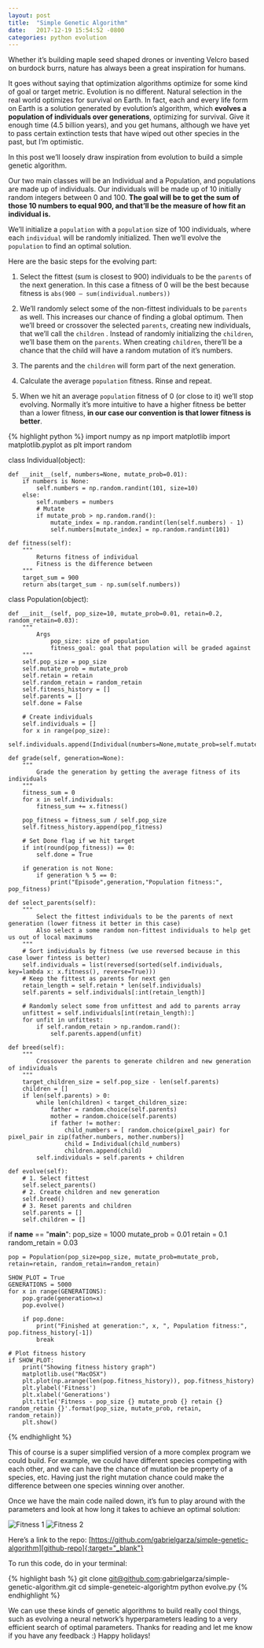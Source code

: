 ```yaml
---
layout: post
title:  "Simple Genetic Algorithm"
date:   2017-12-19 15:54:52 -0800
categories: python evolution
---
```

Whether it’s building maple seed shaped drones or inventing Velcro based on burdock burrs, nature has always been a great inspiration for humans.

It goes without saying that optimization algorithms optimize for some kind of goal or target metric. Evolution is no different. Natural selection in the real world optimizes for survival on Earth. In fact, each and every life form on Earth is a solution generated by evolution’s algorithm, which **evolves a population of individuals over generations**, optimizing for survival. Give it enough time (4.5 billion years), and you get humans, although we have yet to pass certain extinction tests that have wiped out other species in the past, but I’m optimistic.

In this post we’ll loosely draw inspiration from evolution to build a simple genetic algorithm.

Our two main classes will be an Individual and a Population, and populations are made up of individuals. Our individuals will be made up of 10 initially random integers between 0 and 100. **The goal will be to get the sum of those 10 numbers to equal 900, and that’ll be the measure of how fit an individual is.**

We’ll initialize a `population` with a `population` size of 100 individuals, where each `individual` will be randomly initialized. Then we’ll evolve the `population` to find an optimal solution.

Here are the basic steps for the evolving part:

1. Select the fittest (sum is closest to 900) individuals to be the `parents` of the next generation. In this case a fitness of 0 will be the best because fitness is `abs(900 — sum(individual.numbers))`

2. We’ll randomly select some of the non-fittest individuals to be `parents` as well. This increases our chance of finding a global optimum.
Then we’ll breed or crossover the selected `parents`, creating new individuals, that we’ll call the `children` . Instead of randomly initializing the `children`, we’ll base them on the `parents`. When creating `children`, there’ll be a chance that the child will have a random mutation of it’s numbers.

3. The parents and the `children` will form part of the next generation.

4. Calculate the average `population` fitness. Rinse and repeat.

5. When we hit an average `population` fitness of 0 (or close to it) we’ll stop evolving. Normally it’s more intuitive to have a higher fitness be better than a lower fitness, **in our case our convention is that lower fitness is better**.

{% highlight python %}
import numpy as np
import matplotlib
import matplotlib.pyplot as plt
import random

class Individual(object):

    def __init__(self, numbers=None, mutate_prob=0.01):
        if numbers is None:
            self.numbers = np.random.randint(101, size=10)
        else:
            self.numbers = numbers
            # Mutate
            if mutate_prob > np.random.rand():
                mutate_index = np.random.randint(len(self.numbers) - 1)
                self.numbers[mutate_index] = np.random.randint(101)

    def fitness(self):
        """
            Returns fitness of individual
            Fitness is the difference between
        """
        target_sum = 900
        return abs(target_sum - np.sum(self.numbers))

class Population(object):

    def __init__(self, pop_size=10, mutate_prob=0.01, retain=0.2, random_retain=0.03):
        """
            Args
                pop_size: size of population
                fitness_goal: goal that population will be graded against
        """
        self.pop_size = pop_size
        self.mutate_prob = mutate_prob
        self.retain = retain
        self.random_retain = random_retain
        self.fitness_history = []
        self.parents = []
        self.done = False

        # Create individuals
        self.individuals = []
        for x in range(pop_size):
            self.individuals.append(Individual(numbers=None,mutate_prob=self.mutate_prob))

    def grade(self, generation=None):
        """
            Grade the generation by getting the average fitness of its individuals
        """
        fitness_sum = 0
        for x in self.individuals:
            fitness_sum += x.fitness()

        pop_fitness = fitness_sum / self.pop_size
        self.fitness_history.append(pop_fitness)

        # Set Done flag if we hit target
        if int(round(pop_fitness)) == 0:
            self.done = True

        if generation is not None:
            if generation % 5 == 0:
                print("Episode",generation,"Population fitness:", pop_fitness)

    def select_parents(self):
        """
            Select the fittest individuals to be the parents of next generation (lower fitness it better in this case)
            Also select a some random non-fittest individuals to help get us out of local maximums
        """
        # Sort individuals by fitness (we use reversed because in this case lower fintess is better)
        self.individuals = list(reversed(sorted(self.individuals, key=lambda x: x.fitness(), reverse=True)))
        # Keep the fittest as parents for next gen
        retain_length = self.retain * len(self.individuals)
        self.parents = self.individuals[:int(retain_length)]

        # Randomly select some from unfittest and add to parents array
        unfittest = self.individuals[int(retain_length):]
        for unfit in unfittest:
            if self.random_retain > np.random.rand():
                self.parents.append(unfit)

    def breed(self):
        """
            Crossover the parents to generate children and new generation of individuals
        """
        target_children_size = self.pop_size - len(self.parents)
        children = []
        if len(self.parents) > 0:
            while len(children) < target_children_size:
                father = random.choice(self.parents)
                mother = random.choice(self.parents)
                if father != mother:
                    child_numbers = [ random.choice(pixel_pair) for pixel_pair in zip(father.numbers, mother.numbers)]
                    child = Individual(child_numbers)
                    children.append(child)
            self.individuals = self.parents + children

    def evolve(self):
        # 1. Select fittest
        self.select_parents()
        # 2. Create children and new generation
        self.breed()
        # 3. Reset parents and children
        self.parents = []
        self.children = []

if __name__ == "__main__":
    pop_size = 1000
    mutate_prob = 0.01
    retain = 0.1
    random_retain = 0.03

    pop = Population(pop_size=pop_size, mutate_prob=mutate_prob, retain=retain, random_retain=random_retain)

    SHOW_PLOT = True
    GENERATIONS = 5000
    for x in range(GENERATIONS):
        pop.grade(generation=x)
        pop.evolve()

        if pop.done:
            print("Finished at generation:", x, ", Population fitness:", pop.fitness_history[-1])
            break

    # Plot fitness history
    if SHOW_PLOT:
        print("Showing fitness history graph")
        matplotlib.use("MacOSX")
        plt.plot(np.arange(len(pop.fitness_history)), pop.fitness_history)
        plt.ylabel('Fitness')
        plt.xlabel('Generations')
        plt.title('Fitness - pop_size {} mutate_prob {} retain {} random_retain {}'.format(pop_size, mutate_prob, retain, random_retain))
        plt.show()
{% endhighlight %}

This of course is a super simplified version of a more complex program we could build. For example, we could have different species competing with each other, and we can have the chance of mutation be property of a species, etc. Having just the right mutation chance could make the difference between one species winning over another.

Once we have the main code nailed down, it’s fun to play around with the parameters and look at how long it takes to achieve an optimal solution:

![Fitness 1](/assets/images/fitness_1.png)
![Fitness 2](/assets/images/fitness_2.png)

Here’s a link to the repo: [https://github.com/gabrielgarza/simple-genetic-algorithm][github-repo]{:target="_blank"}

To run this code, do in your terminal:

{% highlight bash %}
git clone git@github.com:gabrielgarza/simple-genetic-algorithm.git
cd simple-geneteic-algorightm
python evolve.py
{% endhighlight %}

We can use these kinds of genetic algorithms to build really cool things, such as evolving a neural network’s hyperparameters leading to a very efficient search of optimal parameters.
Thanks for reading and let me know if you have any feedback :)
Happy holidays!


[github-repo]: https://github.com/gabrielgarza/simple-genetic-algorithm
